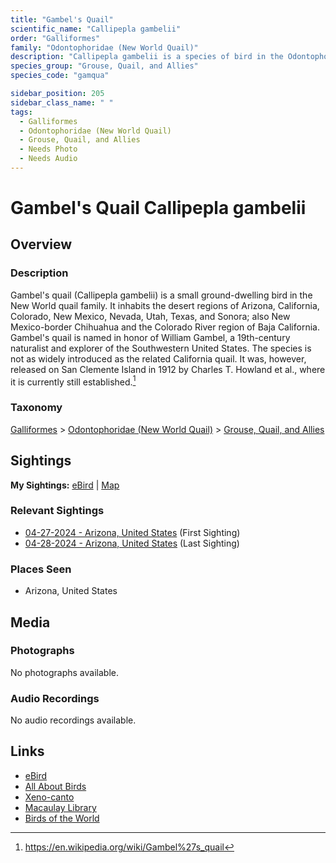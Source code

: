 ```yaml
---
title: "Gambel's Quail"
scientific_name: "Callipepla gambelii"
order: "Galliformes"
family: "Odontophoridae (New World Quail)"
description: "Callipepla gambelii is a species of bird in the Odontophoridae (New World Quail) family. It has been observed 2 times."
species_group: "Grouse, Quail, and Allies"
species_code: "gamqua"

sidebar_position: 205
sidebar_class_name: " "
tags: 
  - Galliformes
  - Odontophoridae (New World Quail)
  - Grouse, Quail, and Allies
  - Needs Photo
  - Needs Audio
---
```


# Gambel's Quail <span className='sci_name'>Callipepla gambelii</span>

## Overview

### Description
Gambel's quail (Callipepla gambelii) is a small ground-dwelling bird in the New World quail family. It inhabits the desert regions of Arizona, California, Colorado, New Mexico, Nevada, Utah, Texas, and Sonora; also New Mexico-border Chihuahua and the Colorado River region of Baja California. Gambel's quail is named in honor of William Gambel, a 19th-century naturalist and explorer of the Southwestern United States.
The species is not as widely introduced as the related California quail. It was, however, released on San Clemente Island in 1912 by Charles T. Howland et al., where it is currently still established.[^1]

[^1]: https://en.wikipedia.org/wiki/Gambel%27s_quail

### Taxonomy
[Galliformes](/tags/galliformes) > [Odontophoridae (New World Quail)](/tags/odontophoridae-new-world-quail) > [Grouse, Quail, and Allies](/tags/grouse-quail-and-allies)


## Sightings

**My Sightings:** [eBird](https://ebird.org/lifelist?r=world&time=life&spp=gamqua) | [Map](/map?species_code=gamqua)

### Relevant Sightings

* [04-27-2024 - Arizona, United States](https://ebird.org/checklist/S170629025) (First Sighting)
* [04-28-2024 - Arizona, United States](https://ebird.org/checklist/S170857525) (Last Sighting)

### Places Seen

* Arizona, United States



## Media
### Photographs
No photographs available.

### Audio Recordings
No audio recordings available.

## Links
* [eBird](https://ebird.org/species/gamqua) 
* [All About Birds](https://www.allaboutbirds.org/guide/gamqua) 
* [Xeno-canto](https://www.xeno-canto.org/species/callipepla-gambelii) 
* [Macaulay Library](https://search.macaulaylibrary.org/catalog?taxonCode=gamqua&sort=rating_rank_desc)
* [Birds of the World](https://birdsoftheworld.org/bow/species/gamqua)
